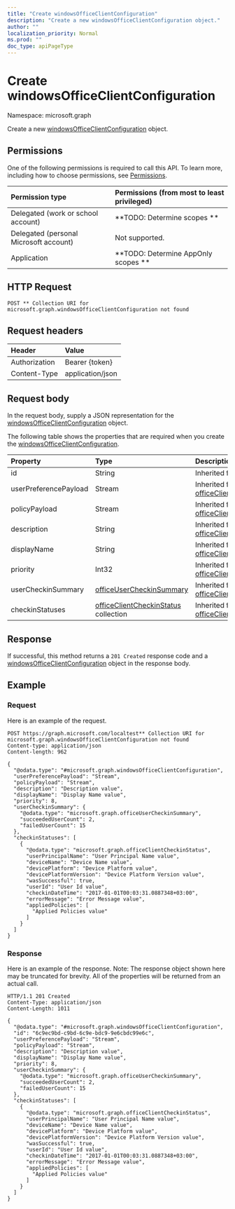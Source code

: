 ```yaml
---
title: "Create windowsOfficeClientConfiguration"
description: "Create a new windowsOfficeClientConfiguration object."
author: ""
localization_priority: Normal
ms.prod: ""
doc_type: apiPageType
---
```


# Create windowsOfficeClientConfiguration

Namespace: microsoft.graph

Create a new [windowsOfficeClientConfiguration](../resources/windowsofficeclientconfiguration.md) object.

## Permissions
One of the following permissions is required to call this API. To learn more, including how to choose permissions, see [Permissions](/concepts/permissions-reference.md).

|Permission type|Permissions (from most to least privileged)|
|:---|:---|
|Delegated (work or school account)|**TODO: Determine scopes **|
|Delegated (personal Microsoft account)|Not supported.|
|Application|**TODO: Determine AppOnly scopes **|

## HTTP Request
<!-- {
  "blockType": "ignored"
}
-->
``` http
POST ** Collection URI for microsoft.graph.windowsOfficeClientConfiguration not found
```

## Request headers
|Header|Value|
|:---|:---|
|Authorization|Bearer {token}|
|Content-Type|application/json|

## Request body
In the request body, supply a JSON representation for the [windowsOfficeClientConfiguration](../resources/windowsofficeclientconfiguration.md) object.

The following table shows the properties that are required when you create the [windowsOfficeClientConfiguration](../resources/windowsofficeclientconfiguration.md).

|Property|Type|Description|
|:---|:---|:---|
|id|String| Inherited from [entity](../resources/entity.md)|
|userPreferencePayload|Stream| Inherited from [officeClientConfiguration](../resources/officeclientconfiguration.md)|
|policyPayload|Stream| Inherited from [officeClientConfiguration](../resources/officeclientconfiguration.md)|
|description|String| Inherited from [officeClientConfiguration](../resources/officeclientconfiguration.md)|
|displayName|String| Inherited from [officeClientConfiguration](../resources/officeclientconfiguration.md)|
|priority|Int32| Inherited from [officeClientConfiguration](../resources/officeclientconfiguration.md)|
|userCheckinSummary|[officeUserCheckinSummary](../resources/officeusercheckinsummary.md)| Inherited from [officeClientConfiguration](../resources/officeclientconfiguration.md)|
|checkinStatuses|[officeClientCheckinStatus](../resources/officeclientcheckinstatus.md) collection| Inherited from [officeClientConfiguration](../resources/officeclientconfiguration.md)|



## Response
If successful, this method returns a `201 Created` response code and a [windowsOfficeClientConfiguration](../resources/windowsofficeclientconfiguration.md) object in the response body.

## Example

### Request
Here is an example of the request.
<!-- {
  "blockType": "request",
  "name": "create_windowsofficeclientconfiguration_from_"
}
-->
``` http
POST https://graph.microsoft.com/localtest** Collection URI for microsoft.graph.windowsOfficeClientConfiguration not found
Content-type: application/json
Content-length: 962

{
  "@odata.type": "#microsoft.graph.windowsOfficeClientConfiguration",
  "userPreferencePayload": "Stream",
  "policyPayload": "Stream",
  "description": "Description value",
  "displayName": "Display Name value",
  "priority": 8,
  "userCheckinSummary": {
    "@odata.type": "microsoft.graph.officeUserCheckinSummary",
    "succeededUserCount": 2,
    "failedUserCount": 15
  },
  "checkinStatuses": [
    {
      "@odata.type": "microsoft.graph.officeClientCheckinStatus",
      "userPrincipalName": "User Principal Name value",
      "deviceName": "Device Name value",
      "devicePlatform": "Device Platform value",
      "devicePlatformVersion": "Device Platform Version value",
      "wasSuccessful": true,
      "userId": "User Id value",
      "checkinDateTime": "2017-01-01T00:03:31.0887348+03:00",
      "errorMessage": "Error Message value",
      "appliedPolicies": [
        "Applied Policies value"
      ]
    }
  ]
}
```

### Response
Here is an example of the response. Note: The response object shown here may be truncated for brevity. All of the properties will be returned from an actual call.
<!-- {
  "blockType": "response",
  "truncated": true,
  "@odata.type": "microsoft.graph.windowsofficeclientconfiguration"
}
-->
``` http
HTTP/1.1 201 Created
Content-Type: application/json
Content-Length: 1011

{
  "@odata.type": "#microsoft.graph.windowsOfficeClientConfiguration",
  "id": "6c9ec9bd-c9bd-6c9e-bdc9-9e6cbdc99e6c",
  "userPreferencePayload": "Stream",
  "policyPayload": "Stream",
  "description": "Description value",
  "displayName": "Display Name value",
  "priority": 8,
  "userCheckinSummary": {
    "@odata.type": "microsoft.graph.officeUserCheckinSummary",
    "succeededUserCount": 2,
    "failedUserCount": 15
  },
  "checkinStatuses": [
    {
      "@odata.type": "microsoft.graph.officeClientCheckinStatus",
      "userPrincipalName": "User Principal Name value",
      "deviceName": "Device Name value",
      "devicePlatform": "Device Platform value",
      "devicePlatformVersion": "Device Platform Version value",
      "wasSuccessful": true,
      "userId": "User Id value",
      "checkinDateTime": "2017-01-01T00:03:31.0887348+03:00",
      "errorMessage": "Error Message value",
      "appliedPolicies": [
        "Applied Policies value"
      ]
    }
  ]
}
```

